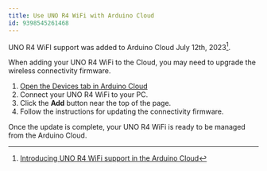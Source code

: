 ```yaml
---
title: Use UNO R4 WiFi with Arduino Cloud
id: 9398545261468
---
```


UNO R4 WiFI support was added to Arduino Cloud July 12th, 2023[^blog].

[^blog]: [Introducing UNO R4 WiFi support in the Arduino Cloud](https://blog.arduino.cc/2023/07/12/introducing-uno-r4-wifi-support-in-the-arduino-cloud/)

When adding your UNO R4 WiFi to the Cloud, you may need to upgrade the wireless connectivity firmware.

1. <a class="link-up-right" href="https://app.arduino.cc/devices">Open the Devices tab in Arduino Cloud</a>
1. Connect your UNO R4 WiFi to your PC.
1. Click the **Add** button near the top of the page.
1. Follow the instructions for updating the connectivity firmware.

Once the update is complete, your UNO R4 WiFi is ready to be managed from the Arduino Cloud.
